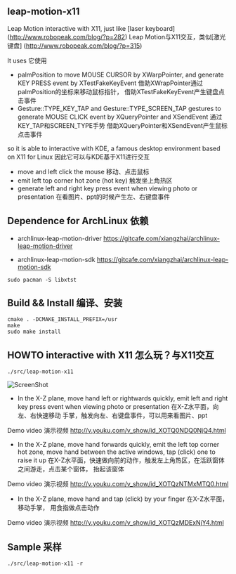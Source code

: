 leap-motion-x11
----------------

Leap Motion interactive with X11, just like [laser keyboard] (http://www.robopeak.com/blog/?p=282) Leap Motion与X11交互，类似[激光键盘] (http://www.robopeak.com/blog/?p=315)

It uses 它使用

* palmPosition to move MOUSE CURSOR by XWarpPointer, and generate KEY PRESS 
event by XTestFakeKeyEvent 借助XWrapPointer通过palmPosition的坐标来移动鼠标指针，
借助XTestFakeKeyEvent产生键盘点击事件
* Gesture::TYPE_KEY_TAP and Gesture::TYPE_SCREEN_TAP gestures to generate 
MOUSE CLICK event by XQueryPointer and XSendEvent 通过KEY_TAP和SCREEN_TYPE手势
借助XQueryPointer和XSendEvent产生鼠标点击事件

so it is able to interactive with KDE, a famous desktop environment based on 
X11 for Linux 因此它可以与KDE基于X11进行交互

* move and left click the mouse 移动、点击鼠标 
* emit left top corner hot zone (hot key) 触发坐上角热区 
* generate left and right key press event when viewing photo or presentation 
在看图片、ppt的时候产生左、右键盘事件 


## Dependence for ArchLinux 依赖

* archlinux-leap-motion-driver 
https://gitcafe.com/xiangzhai/archlinux-leap-motion-driver

* archlinux-leap-motion-sdk 
https://gitcafe.com/xiangzhai/archlinux-leap-motion-sdk

```
sudo pacman -S libxtst
```

## Build && Install 编译、安装

```
cmake . -DCMAKE_INSTALL_PREFIX=/usr
make
sudo make install
```


## HOWTO interactive with X11 怎么玩？与X11交互

```
./src/leap-motion-x11
```

![ScreenShot](https://developer-china-cdn.leapmotion.com/documentation/images/Leap_Axes.png)

* In the X-Z plane, move hand left or rightwards quickly, emit left and right 
key press event when viewing photo or presentation 在X-Z水平面，向左、右快速移动
手掌，触发向左、右键盘事件，可以用来看图片、ppt

Demo video 演示视频 http://v.youku.com/v_show/id_XOTQ0NDQ0NjQ4.html

* In the X-Z plane, move hand forwards quickly, emit the left top corner hot 
zone, move hand between the active windows, tap (click) one to raise it up
在X-Z水平面，快速做向前的动作，触发左上角热区，在活跃窗体之间游走，点击某个窗体，
抬起该窗体

Demo video 演示视频 http://v.youku.com/v_show/id_XOTQzNTMxMTQ0.html

* In the X-Z plane, move hand and tap (click) by your finger 在X-Z水平面，移动手掌，
用食指做点击动作

Demo video 演示视频 http://v.youku.com/v_show/id_XOTQzMDExNjY4.html


## Sample 采样

```
./src/leap-motion-x11 -r
```
